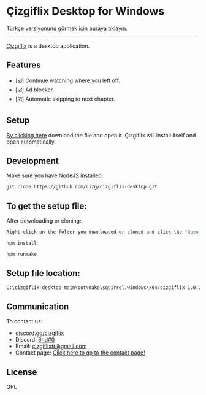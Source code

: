 # Çizgiflix Desktop for Windows

[Türkçe versiyonunu görmek için buraya tıklayın.](https://github.com/cizg/cizgiflix-desktop/blob/main/README.md)

-------

[Çizgiflix](https://cizgiflix.com) is a desktop application.

## Features
- [☑️] Continue watching where you left off.
- [☑️] Ad blocker.
- [☑️] Automatic skipping to next chapter.

## Setup

[By clicking here](https://desktop.cizgiflix.com/) download the file and open it. Çizgiflix will install itself and open automatically.

## Development

Make sure you have NodeJS installed.

```sh
git clone https://github.com/cizg/cizgiflix-desktop.git
```

## To get the setup file:
After downloading or cloning:

```sh
Right-click on the folder you downloaded or cloned and click the "Open in terminal" button.
```
```sh
npm install
```
```sh
npm runmake
```

## Setup file location:
```sh
C:\cizgiflix-desktop-main\out\make\squirrel.windows\x64/cizgiflix-1.0.2 Setup.exe
```
## Communication

To contact us:

- [discord.gg/cizgiflix](https://discord.com/invite/vfKQUm72uz)
- Discord: [6hd#0](https://discord.com/users/168107319274504193)
- Email: [cizgiflixtr@gmail.com](mailto://cizgiflixtr@gmail.com)
- Contact page: [Click here to go to the contact page!](https://cizgiflix.com/iletisim/)

## License

GPL
